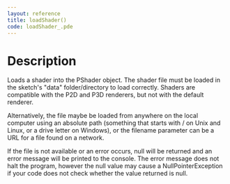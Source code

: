 ```yaml
---
layout: reference
title: loadShader()
code: loadShader_.pde
---
```


# Description

Loads a shader into the PShader object. The shader file must be loaded in the sketch's "data" folder/directory to load correctly. Shaders are compatible with the P2D and P3D renderers, but not with the default renderer.

Alternatively, the file maybe be loaded from anywhere on the local computer using an absolute path (something that starts with / on Unix and Linux, or a drive letter on Windows), or the filename parameter can be a URL for a file found on a network.

If the file is not available or an error occurs, null will be returned and an error message will be printed to the console. The error message does not halt the program, however the null value may cause a NullPointerException if your code does not check whether the value returned is null.

